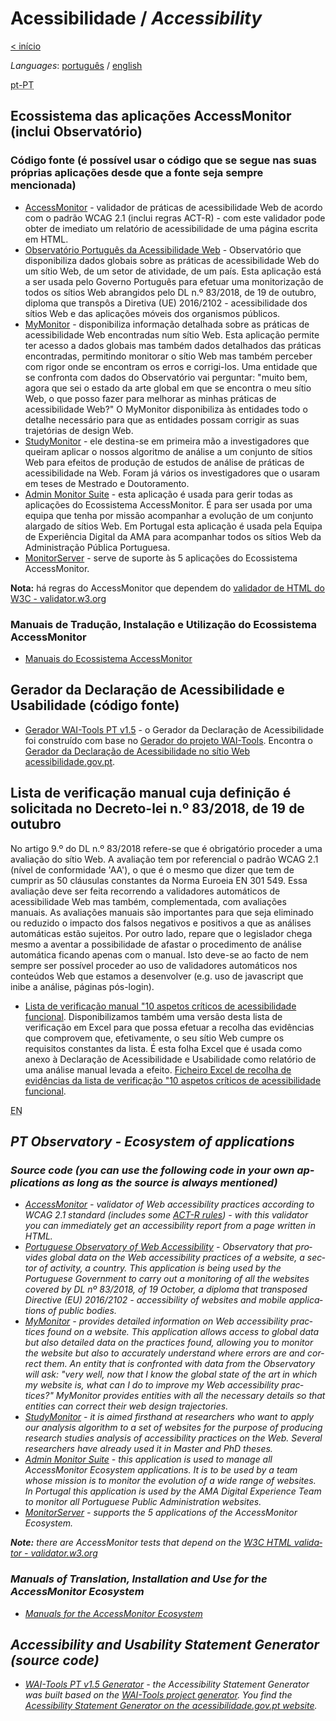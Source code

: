 # Acessibilidade / <em lang="en">Accessibility</em>

[< início](https://amagovpt.github.io/eed/)

<em lang="en">Languages</em>: [português](#pt-PT) / [english](#en)

<abbr title="Português de Portugal" lang="pt-PT" id="pt-PT">pt-PT</abbr>

## Ecossistema das aplicações AccessMonitor (inclui Observatório)

### Código fonte (é possível usar o código que se segue nas suas próprias aplicações desde que a fonte seja sempre mencionada)

- [AccessMonitor](https://github.com/amagovpt/access-monitor-plus) - validador de práticas de acessibilidade Web de acordo com o padrão WCAG 2.1 (inclui regras ACT-R) - com este validador pode obter de imediato um relatório de acessibilidade de uma página escrita em HTML.
- [Observatório Português da Acessibilidade Web](https://github.com/amagovpt/observatory) - Observatório que disponibiliza dados globais sobre as práticas de acessibilidade Web do um sítio Web, de um setor de atividade, de um país. Esta aplicação está a ser usada pelo Governo Português para efetuar uma monitorização de todos os sítios Web abrangidos pelo DL n.º 83/2018, de 19 de outubro, diploma que transpôs a Diretiva (UE) 2016/2102 - acessibilidade dos sítios Web e das aplicações móveis dos organismos públicos. 
- [MyMonitor](https://github.com/amagovpt/my-monitor) - disponibiliza informação detalhada sobre as práticas de acessibilidade Web encontradas num sítio Web. Esta aplicação permite ter acesso a dados globais mas também dados detalhados das práticas encontradas, permitindo monitorar o sítio Web mas também perceber com rigor onde se encontram os erros e corrigi-los. Uma entidade que se confronta com dados do Observatório vai perguntar: "muito bem, agora que sei o estado da arte global em que se encontra o meu sítio Web, o que posso fazer para melhorar as minhas práticas de acessibilidade Web?" O MyMonitor disponibiliza às entidades todo o detalhe necessário para que as entidades possam corrigir as suas trajetórias de design Web.
- [StudyMonitor](https://github.com/amagovpt/study-monitor) - ele destina-se em primeira mão a investigadores que queiram aplicar o nossos algoritmo de análise a um conjunto de sítios Web para efeitos de produção de estudos de análise de práticas de acessibilidade na Web. Foram já vários os investigadores que o usaram em teses de Mestrado e Doutoramento.
- [Admin Monitor Suite](https://github.com/amagovpt/admin-monitor-suite) - esta aplicação é usada para gerir todas as aplicações do Ecossistema AccessMonitor. É para ser usada por uma equipa que tenha por missão acompanhar a evolução de um conjunto alargado de sítios Web. Em Portugal esta aplicação é usada pela Equipa de Experiência Digital da AMA para acompanhar todos os sítios Web da Administração Pública Portuguesa.
- [MonitorServer](https://github.com/amagovpt/monitor-server) - serve de suporte às 5 aplicações do Ecossistema AccessMonitor.

**Nota:** há regras do AccessMonitor que dependem do [validador de HTML do W3C - validator.w3.org](https://validator.w3.org)

### Manuais de Tradução, Instalação e Utilização do Ecossistema AccessMonitor

- [Manuais do Ecossistema AccessMonitor](https://github.com/amagovpt/monitor-manuals)

## Gerador da Declaração de Acessibilidade e Usabilidade (código fonte)

- [Gerador WAI-Tools PT v1.5](https://www.github.com/amagovpt/gerador/) - o Gerador da Declaração de Acessibilidade foi construído com base no [Gerador do projeto WAI-Tools](https://www.w3.org/WAI/planning/statements/). Encontra o [Gerador da Declaração de Acessibilidade no sítio Web acessibilidade.gov.pt](https://www.acessibilidade.gov.pt/gerador/).

## Lista de verificação manual cuja definição é solicitada no Decreto-lei n.º 83/2018, de 19 de outubro

No artigo 9.º do DL n.º 83/2018 refere-se que é obrigatório proceder a uma avaliação do sítio Web. A avaliação tem por referencial o padrão WCAG 2.1 (nível de conformidade 'AA'), o que é o mesmo que dizer que tem de cumprir as 50 cláusulas constantes da Norma Euroeia EN 301 549. Essa avaliação deve ser feita recorrendo a validadores automáticos de acessibilidade Web mas também, complementada, com avaliações manuais. As avaliações manuais são importantes para que seja eliminado ou reduzido o impacto dos falsos negativos e positivos a que as análises automáticas estão sujeitos. Por outro lado, repare que o legislador chega mesmo a aventar a possibilidade de afastar o procedimento de análise automática ficando apenas com o manual. Isto deve-se ao facto de nem sempre ser possível proceder ao uso de validadores automáticos nos conteúdos Web que estamos a desenvolver (e.g. uso de javascript que inibe a análise, páginas pós-login).

- [Lista de verificação manual "10 aspetos críticos de acessibilidade funcional](https://amagovpt.github.io/kit-selo/checklists/checklist-10aspetos.html). Disponibilizamos também uma versão desta lista de verificação em Excel para que possa efetuar a recolha das evidências que comprovem que, efetivamente, o seu sítio Web cumpre os requisitos constantes da lista. É esta folha Excel que é usada como anexo à Declaração de Acessibilidade e Usabilidade como relatório de uma análise manual levada a efeito. [Ficheiro Excel de recolha de evidências da lista de verificação "10 aspetos críticos de acessibilidade funcional](https://amagovpt.github.io/kit-selo/checklists/sintese-10aspetos.xlsx).

<abbr id="en" title="English" lang="en">EN</abbr>

## <em lang="en">PT Observatory - Ecosystem of applications</em>

### <em lang="en">Source code (you can use the following code in your own applications as long as the source is always mentioned)</em>

- <em lang="en">[AccessMonitor](https://github.com/amagovpt/access-monitor-plus) - validator of Web accessibility practices according to WCAG 2.1 standard (includes some [ACT-R rules](https://act-rules.github.io/pages/about)) - with this validator you can immediately get an accessibility report from a page written in HTML.</em>
- <em lang="en">[Portuguese Observatory of Web Accessibility](https://github.com/amagovpt/observatory) - Observatory that provides global data on the Web accessibility practices of a website, a sector of activity, a country. This application is being used by the Portuguese Government to carry out a monitoring of all the websites covered by DL nº 83/2018, of 19 October, a diploma that transposed Directive (EU) 2016/2102 - accessibility of websites and mobile applications of public bodies.</em>
- <em lang="en">[MyMonitor](https://github.com/amagovpt/my-monitor) - provides detailed information on Web accessibility practices found on a website. This application allows access to global data but also detailed data on the practices found, allowing you to monitor the website but also to accurately understand where errors are and correct them. An entity that is confronted with data from the Observatory will ask: "very well, now that I know the global state of the art in which my website is, what can I do to improve my Web accessibility practices?" MyMonitor provides entities with all the necessary details so that entities can correct their web design trajectories.</em>
- <em lang="en">[StudyMonitor](https://github.com/amagovpt/study-monitor) - it is aimed firsthand at researchers who want to apply our analysis algorithm to a set of websites for the purpose of producing research studies analysis of accessibility practices on the Web. Several researchers have already used it in Master and PhD theses.</em>
- <em lang="en">[Admin Monitor Suite](https://github.com/amagovpt/admin-monitor-suite) - this application is used to manage all AccessMonitor Ecosystem applications. It is to be used by a team whose mission is to monitor the evolution of a wide range of websites. In Portugal this application is used by the AMA Digital Experience Team to monitor all Portuguese Public Administration websites.</em>
- <em lang="en">[MonitorServer](https://github.com/amagovpt/monitor-server) - supports the 5 applications of the AccessMonitor Ecosystem.</em>

<em lang="en">**Note:** there are AccessMonitor tests that depend on the [W3C HTML validator - validator.w3.org](https://validator.w3.org)</em>

### <em lang="en">Manuals of Translation, Installation and Use for the AccessMonitor Ecosystem</em>

- <em lang="en">[Manuals for the AccessMonitor Ecosystem](https://github.com/amagovpt/monitor-manuals)</em>

## <em lang="en">Accessibility and Usability Statement Generator (source code)</em>

- <em lang="en">[WAI-Tools PT v1.5 Generator](https://www.github.com/amagovpt/gerador/) - the Accessibility Statement Generator was built based on the [WAI-Tools project generator](https://www.w3.org/WAI/planning/statements/). You find the [Acessibility Statement Generator on the acessibilidade.gov.pt website](https://www.acessibilidade.gov.pt/gerador/).</em>
